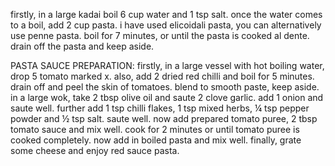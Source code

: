 firstly, in a large kadai boil 6 cup water and 1 tsp salt.
once the water comes to a boil, add 2 cup pasta. i have used elicoidali pasta, you can alternatively use penne pasta.
boil for 7 minutes, or until the pasta is cooked al dente.
drain off the pasta and keep aside.

PASTA SAUCE PREPARATION:
firstly, in a large vessel with hot boiling water, drop 5 tomato marked x.
also, add 2 dried red chilli and boil for 5 minutes.
drain off and peel the skin of tomatoes.
blend to smooth paste, keep aside.
in a large wok, take 2 tbsp olive oil and saute 2 clove garlic.
add 1 onion and saute well.
further add 1 tsp chilli flakes, 1 tsp mixed herbs, ¼ tsp pepper powder and ½ tsp salt. saute well.
now add prepared tomato puree, 2 tbsp tomato sauce and mix well.
cook for 2 minutes or until tomato puree is cooked completely.
now add in boiled pasta and mix well.
finally, grate some cheese and enjoy red sauce pasta.